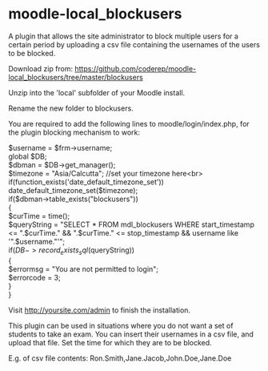 moodle-local_blockusers
=======================
A plugin that allows the site administrator to block multiple users for a certain period by uploading a csv file containing the usernames of the users to be blocked.

Download zip from: https://github.com/coderep/moodle-local_blockusers/tree/master/blockusers

Unzip into the 'local' subfolder of your Moodle install.

Rename the new folder to blockusers.

You are required to add the following lines to moodle/login/index.php, for the plugin blocking mechanism to work:

$username = $frm->username;<br>
	global $DB;<br>
	$dbman = $DB->get_manager();<br>
	$timezone = "Asia/Calcutta"; //set your timezone here<br>
	if(function_exists('date_default_timezone_set')) date_default_timezone_set($timezone);<br>
	if($dbman->table_exists("blockusers"))<br>
	{<br>
		$curTime = time();<br>
		$queryString = "SELECT * FROM mdl_blockusers WHERE start_timestamp <= ".$curTime." && ".$curTime." <= stop_timestamp && username like '".$username."'";<br>
		if($DB->record_exists_sql($queryString))<br>
		{<br>
			$errormsg = "You are not permitted to login";<br>
			$errorcode = 3;<br>
		}<br>
	}<br>
	
Visit http://yoursite.com/admin to finish the installation.

This plugin can be used in situations where you do not want a set of students to take an exam. You can insert their usernames in a csv file,
and upload that file. Set the time for which they are to be blocked.

E.g. of csv file contents: Ron.Smith,Jane.Jacob,John.Doe,Jane.Doe
